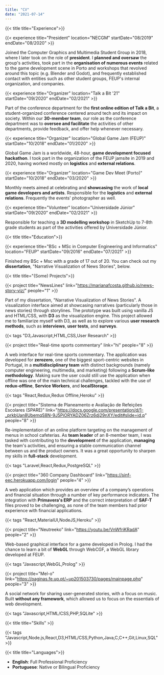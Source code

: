 ```yaml
---
title: "CV"
date: "2021-07-14"
---
```


{{< title title="Experience">}}

{{< experience title="President" location="NECGM" startDate="08/2019" endDate="08/2020" >}}

Joined the Computer Graphics and Multimedia Student Group in 2018, where I later took on the role of **president**. I **planned and oversaw** the group's activities, took part in the **organisation of numerous events** related to the game development scene in Porto and workshops that revolved around this topic (e.g. Blender and Godot), and frequently established contact with entities such as other student groups, FEUP's internal organization, and companies.

{{< experience title="Organizer" location="Talk a Bit '21" startDate="09/2020" endDate="02/2021" >}}

Part of the conference department for the **first online edition of Talk a Bit**, a student-organized conference centered around tech and its impact on society. Within our **30-member team**, our role as the conference department was to **oversee and facilitate** the activities of other departments, provide feedback, and offer help whenever necessary. 

{{< experience title="Organizer" location="Global Game Jam (FEUP)" startDate="10/2018" endDate="01/2020" >}}

Global Game Jam is a worldwide, 48-hour, **game development focused hackathon**. I took part in the organization of the FEUP jamsite in 2019 and 2020, having worked mostly on **logistics** and **external relations**.

{{< experience title="Organizer" location="Game Dev Meet (Porto)" startDate="10/2018" endDate="03/2020" >}}

Monthly meets aimed at celebrating and **showcasing** the work of **local game developers and artists**. Responsible for the **logistics** and **external relations**. Frequently the events' photographer as well.

{{< experience title="Volunteer" location="Universidade Júnior" startDate="09/2020" endDate="02/2021" >}}

Responsible for teaching a **3D modelling workshop** in SketchUp to 7-8th grade students as part of the activities offered by Universidade Júnior.

{{< title title="Education">}}

{{< experience title="BSc + MSc in Computer Engineering and Informatics" location="FEUP" startDate="09/2016" endDate="07/2021" >}}

Finished my BSc + Msc with a grade of 17 out of 20. You can check out my **dissertation**, "Narrative Visualization of News Stories", below.

{{< title title="(Some) Projects">}}

{{< project title="NewsLines" link="https://marianafcosta.github.io/news-story-viz/" people="1" >}}

Part of my dissertation, "Narrative Visualization of News Stories". A visualization interface aimed at showcasing narratives (particularly those in news stories) through storylines. The prototype was built using vanilla JS and HTML/CSS, with **D3** as the visualization engine. This project allowed me to familiarize myself with D3, as well as to explore various **user research methods**, such as **interviews**, **user tests**, and **surveys**.

{{< tags "D3,Javascript,HTML,CSS,User Research" >}}

{{< project title="Real-time sports commentary" link="hi" people="8" >}}

A web interface for real-time sports commentary. The application was developed for **zerozero**, one of the biggest sport-centric websites in Portugal, in a **multidisciplinary team** with distinct backgrounds (namely computer engineering, multimedia, and marketing) following a **Scrum-like methodology**. Making sure the user could still use the application when offline was one of the main technical challenges, tackled with the use of **redux-offline**, **Service Workers**, and **localStorage**.

{{< tags "React,Redux,Redux Offline,Heroku" >}}

{{< project title="Sistema de Planeamento e Avaliação de Refeições Escolares (SPARE)" link="https://docs.google.com/presentation/d/1-_prkbUan8UbemqS8N-9J5PiORYADZ06Zrz6dj29nXY/edit#slide=id.p" people="8" >}}

Re-implementation of an online platform targeting on the management of menus in school cafeterias. As **team leader** of an 8-member team, I was tasked with contributing to the **development** of the application, **managing** the team's activities, and ensuring a stable communication channel between us and the product owners. It was a great opportunity to sharpen my skills in **full-stack** development.

{{< tags "Laravel,React,Redux,PostgreSQL" >}}

{{< project title="360 Company Dashboard" link="https://sinf-eec.herokuapp.com/login" people="4" >}}

A web application which provides an overview of a company’s operations and financial situation through a number of key performance indicators. The integration with **Primavera's ERP** and the correct interpretation of **SAF-T** files proved to be challenging, as none of the team members had prior experience with financial applications. 

{{< tags "React,MaterialUI,NodeJS,Heroku" >}}

{{< project title="Neutreeko" link="https://youtu.be/VnWfriKRadA" people="2" >}}

Web-based graphical interface for a game developed in Prolog. I had the chance to learn a bit of **WebGL** through WebCGF, a WebGL library developed at FEUP.

{{< tags "Javascript,WebGL,Prolog" >}}

{{< project title="Mel-o" link="https://paginas.fe.up.pt/~up201503730/pages/mainpage.php" people="3" >}}

A social network for sharing user-generated stories, with a focus on music. Built **without any framework**, which allowed us to focus on the essentials of web development. 

{{< tags "Javascript,HTML/CSS,PHP,SQLite" >}}

{{< title title="Skills" >}}

{{< tags "Javascript,Node.js,React,D3,HTML/CSS,Python,Java,C,C++,Git,Linux,SQL" >}}

{{< title title="Languages">}}

* **English**: Full Professional Proficiency
* **Portuguese**: Native or Bilingual Proficiency

